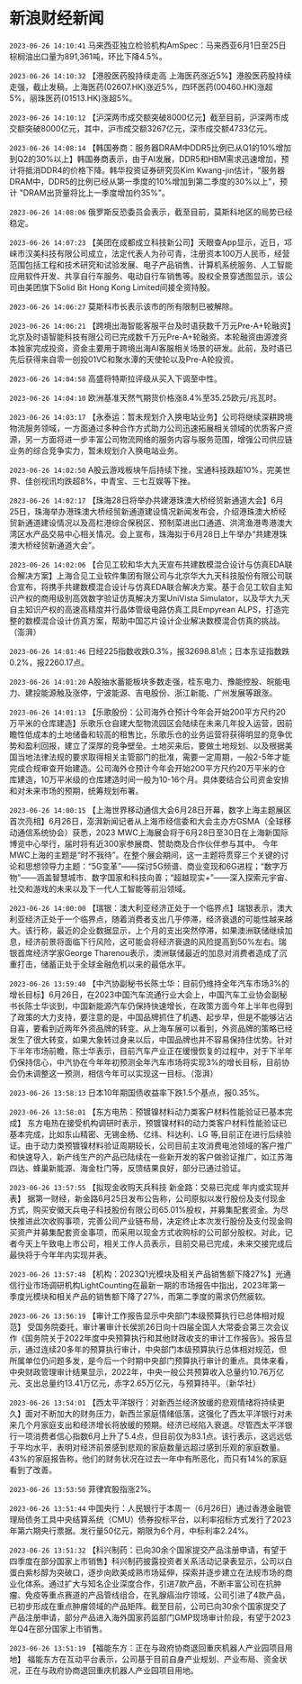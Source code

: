 # 新浪财经新闻
`2023-06-26 14:10:41` 马来西亚独立检验机构AmSpec：马来西亚6月1日至25日棕榈油出口量为891,361吨，环比下降4.5%。

`2023-06-26 14:10:32` 【港股医药股持续走高 上海医药涨近5%】港股医药股持续走强，截止发稿，上海医药(02607.HK)涨近5%，四环医药(00460.HK)涨超5%，丽珠医药(01513.HK)涨超5%。

`2023-06-26 14:10:12` 【沪深两市成交额突破8000亿元】截至目前，沪深两市成交额突破8000亿元，其中，沪市成交额3267亿元，深市成交额4733亿元。

`2023-06-26 14:08:14` 【韩国券商：服务器DRAM中DDR5比例已从Q1的10%增加到Q2的30%以上】韩国券商表示，由于AI发展，DDR5和HBM需求迅速增加，预计将抵消DDR4的价格下降。韩华投资证券研究员Kim Kwang-jin估计，"服务器DRAM中，DDR5的比例已经从第一季度的10%增加到第二季度的30%以上"，预计 "DRAM出货量将比上一季度增加约35%"。

`2023-06-26 14:08:06` 俄罗斯反恐委员会表示，截至目前，莫斯科地区的局势已经稳定。

`2023-06-26 14:07:23` 【美团在成都成立科技新公司】天眼查App显示，近日，邛崃市汉美科技有限公司成立，法定代表人为孙可青，注册资本100万人民币，经营范围包括工程和技术研究和试验发展、电子产品销售、计算机系统服务、人工智能应用软件开发、共享自行车服务、电动自行车销售等。股权全景穿透图显示，该公司由美团旗下Solid Bit Hong Kong Limited间接全资持股。

`2023-06-26 14:06:27` 莫斯科市长表示该市的所有限制已被解除。

`2023-06-26 14:06:21` 【跨境出海智能客服平台及时语获数千万元Pre-A+轮融资】北京及时语智能科技有限公司已完成数千万元Pre-A+轮融资。本轮融资由源渡资本独家完成投资，资金主要用于跨境出海AI客服相关场景的研发。此前，及时语已先后获得来自零一创投01VC和聚水潭的天使轮以及Pre-A轮投资。

`2023-06-26 14:04:58` 高盛将特斯拉评级从买入下调至中性。

`2023-06-26 14:04:10` 欧洲基准天然气期货价格涨8.4%至35.25欧元/兆瓦时。

`2023-06-26 14:03:17` 【永泰运：暂未规划介入换电站业务】公司将继续深耕跨境物流服务领域，一方面通过多种合作方式助力公司迅速拓展相关领域的优质客户资源，另一方面将进一步丰富公司物流网络的服务内容与服务范围，增强公司供应链业务的综合竞争实力，暂未规划介入换电站业务。

`2023-06-26 14:02:50` A股云游戏板块午后持续下挫，宝通科技跌超10%，完美世界、佳创视讯均跌超8%，中青宝、三七互娱等下挫。

`2023-06-26 14:02:17` 【珠海28日将举办共建港珠澳大桥经贸新通道大会】6月25日，珠海举办港珠澳大桥经贸新通道建设情况新闻发布会，介绍港珠澳大桥经贸新通道建设情况以及高栏港综合保税区、预制菜进出口通道、洪湾渔港粤港澳大湾区水产品交易中心相关情况。会上宣布，珠海拟于6月28日上午举办“共建港珠澳大桥经贸新通道大会”。

`2023-06-26 14:02:06` 【合见工软和华大九天宣布共建数模混合设计与仿真EDA联合解决方案】上海合见工业软件集团有限公司与北京华大九天科技股份有限公司联合宣布，将携手共建数模混合设计与仿真EDA联合解决方案。基于合见工软自主知识产权的商用级别高效数字验证仿真解决方案UniVista Simulator，以及华大九天自主知识产权的高速高精度并行晶体管级电路仿真工具Empyrean ALPS，打造完整的数模混合设计仿真方案，帮助中国芯片设计企业解决数模混合仿真的挑战。（澎湃）

`2023-06-26 14:01:46` 日经225指数收跌0.3%，报32698.81点；日本东证指数跌0.2%，报2260.17点。

`2023-06-26 14:01:20` A股抽水蓄能板块多数走强，桂东电力、豫能控股、皖能电力、建投能源触及涨停，宁波能源、吉电股份、浙江新能、广州发展等跟涨。

`2023-06-26 14:01:13` 【乐歌股份：公司海外仓预计今年会开始200平方尺约20万平米的仓库建造】乐歌乐仓自建大型物流园区会陆续在未来几年投入运营，因前瞻性低成本的土地储备和较高的租售比，乐歌乐仓的业务运营将获得明显的竞争优势和盈利回报，建立了深厚的竞争壁垒。土地买来后，要做土地规划、以及根据美国当地法律法规的要求取得相关主管部门的批准，需要一定周期，一般2-5年才能完成合规审查开始建造。公司海外仓预计今年会开始200平方尺约20万平米的仓库建造，10万平米级的仓库建造时间一般为10-16个月。具体要结合公司资金安排和对未来市场的预期，统筹规划布署。

`2023-06-26 14:00:15` 【上海世界移动通信大会6月28日开幕，数字上海主题展区首次亮相】6月26日，澎湃新闻记者从上海市经信委和大会主办方GSMA（全球移动通信系统协会）获悉，2023 MWC上海展会将于6月28日至30日在上海新国际博览中心举行，届时将有近300家参展商、赞助商及合作伙伴参与其中。 今年MWC上海的主题是“时不我待”。在整个展会期间，这一主题将贯穿三个关键的讨论和思想领导力主题：“5G变革”——探讨5G频谱、商业变现和6G进程；“数字万物”——涵盖智慧城市、数字国家和科技向善；“超越现实+”——深入探索元宇宙、社交和游戏的未来以及下一代人工智能等前沿领域。

`2023-06-26 14:00:00` 【瑞银：澳大利亚经济正处于一个临界点】瑞银表示，澳大利亚经济正处于一个临界点，随着消费者支出几乎停滞，经济衰退的可能性越来越大。该行称，最近的企业数据显示，上个月的支出突然停滞，如果澳洲联储继续加息，经济前景将面临下行风险，这可能会将经济衰退的风险提高到50%左右。瑞银首席经济学家George Tharenou表示，澳洲联储最近的加息对消费者造成了沉重打击，储蓄正处于全球金融危机以来的最低水平。

`2023-06-26 13:59:40` 【中汽协副秘书长陈士华：目前仍维持全年汽车市场3%的增长目标】6月26日，在2023中国汽车流通行业大会上，中国汽车工业协会副秘书长陈士华谈到，中国新能源汽车仍保持快速增长，在政策方面今年上半年也得到了政策的大力支持，要注意的是，中国品牌抓住了机遇、起步早，但是不能够沾沾自喜，要看到近两年外资品牌的转变。从上海车展可以看到，外资品牌的策略已经发生了很大转变，如果大象转过身来以后，中国品牌也并不容易保持住优势。针对下半年市场前瞻，陈士华表示，目前汽车产业正在缓慢恢复的过程中，对于下半年仍保持信心，中汽协在今年年初预测全年汽车市场将实现3%的增长目标，目前协会仍未调整这一预测，相信今年可以实现这一目标。（澎湃）

`2023-06-26 13:58:13` 日本10年期国债收益率下跌1.5个基点，报0.35%。

`2023-06-26 13:58:01` 【东方电热：预镀镍材料动力类客户材料性能验证已基本完成】 东方电热在接受机构调研时表示，预镀镍材料的动力类客户材料性能验证已基本完成，比如东山精密、无锡金杨、亿纬、科达利、LG 等,目前正在进行后续验证。由于动力类预镀镍材料验证周期较长，公司目前主攻消费电池领域的客户推广和快速导入，新产线生产的产品已陆续在一些新开发的客户做验证推广，如江苏海四达、蜂巢新能源、海金杜门等，反馈结果良好，部分已通过验证。

`2023-06-26 13:57:55` 【拟现金收购天兵科技 新金路：交易已完成 年内或实现并表】 据第一财经，新金路6月25日发布公告称，公司原拟以发行股份及支付现金方式，购买安徽天兵电子科技股份有限公司65.01%股权，并募集配套资金。为尽快推进此次收购事项，完善公司产业链布局，决定终止本次发行股份及支付现金购买资产并募集配套资金事项，而采用以现金方式收购标的公司部分股权。对此，记者今天上午致电上市公司，相关工作人员表示，目前交易已完成，未来交接完成后最快将于今年年内实现并表。

`2023-06-26 13:57:48` 【机构：2023Q1光模块及相关产品销售额下降27%】光通信行业市场调研机构LightCounting在最新一期的市场报告中指出，2023年第一季度光模块和相关产品的销售额下降了27%，而第二季度的需求仍然疲软。

`2023-06-26 13:56:19` 【审计工作报告显示中央部门本级预算执行已总体相对规范】 受国务院委托，审计署审计长侯凯26日向十四届全国人大常委会第三次会议作《国务院关于2022年度中央预算执行和其他财政收支的审计工作报告》。报告显示，通过连续20多年的预算执行审计，中央部门本级预算执行总体相对规范，但所属单位仍问题多发，是今后一个时期中央部门预算执行审计的重点。具体来看，中央财政管理审计结果显示，2022年，中央一般公共预算收入总量约10.76万亿元、支出总量约13.41万亿元，赤字2.65万亿元，与预算持平。（新华社）

`2023-06-26 13:54:01` 【西太平洋银行：对新西兰经济放缓的悲观情绪将持续更久】面对不断加大的财务压力，新西兰家庭情绪低落，这强化了西太平洋银行对未来几个月家庭支出和经济增长将放缓的预期。经济已经陷入衰退。尽管西太平洋银行一项消费者信心指数6月上升了5.4点，但目前仅为83.1点。该行表示，这远远低于平均水平，表明对经济前景感到悲观的家庭数量远超过感到乐观的家庭数量。43%的家庭报告称，他们的财务状况在过去一年中有所恶化，而只有14%的家庭看到了改善。

`2023-06-26 13:53:50` 菲律宾股指涨2%。

`2023-06-26 13:51:44` 中国央行：人民银行于本周一（6月26日）通过香港金融管理局债务工具中央结算系统（CMU）债券投标平台，以利率招标方式发行了2023年第六期央行票据。发行量50亿元，期限为6个月，中标利率2.24%。

`2023-06-26 13:51:32` 【科兴制药：已向30余个国家提交产品注册申请，有望于四季度在部分国家上市销售】科兴制药披露投资者关系活动记录表显示，公司以白蛋白紫杉醇为突破口，逐步向欧美成熟市场延伸，探索并逐步建立在法规市场的商业化体系。通过扩大与知名企业深度合作，引进7款产品，不断丰富公司在抗肿瘤、免疫等重点赛道的产品管线组合，在乳腺癌治疗领域，公司引进了4款产品，已初步形成在重点肿瘤领域的产品矩阵。截至目前，公司已向30余个国家提交了产品注册申请，部分产品进入海外国家药监部门GMP现场审计阶段，有望于2023年Q4在部分国家上市销售。

`2023-06-26 13:51:19` 【福能东方：正在与政府协商退回重庆机器人产业园项目用地】 福能东方在互动平台表示，公司基于目前自身产业规划、产业布局、资金状况，正在与政府协商退回重庆机器人产业园项目用地。

